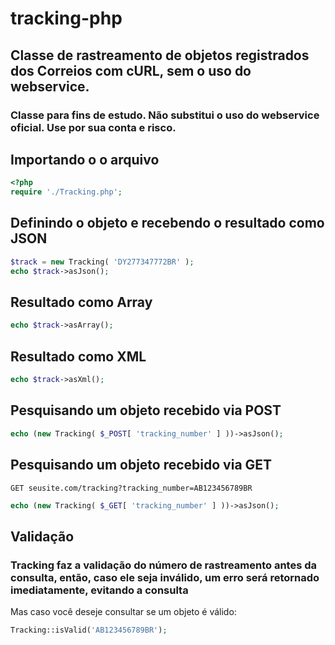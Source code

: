 # tracking-php

## Classe de rastreamento de objetos registrados dos Correios com cURL, sem o uso do webservice.

### Classe para fins de estudo. Não substitui o uso do webservice oficial. Use por sua conta e risco.

## Importando o o arquivo

```php
<?php
require './Tracking.php';
```

## Definindo o objeto e recebendo o resultado como JSON

```php
$track = new Tracking( 'DY277347772BR' );
echo $track->asJson();

```

## Resultado como Array

```php
echo $track->asArray();
```

## Resultado como XML

```php
echo $track->asXml();
```

## Pesquisando um objeto recebido via POST

```php
echo (new Tracking( $_POST[ 'tracking_number' ] ))->asJson();
```

## Pesquisando um objeto recebido via GET

```
GET seusite.com/tracking?tracking_number=AB123456789BR
```

```php
echo (new Tracking( $_GET[ 'tracking_number' ] ))->asJson();
```

## Validação

### Tracking faz a validação do número de rastreamento antes da consulta, então, caso ele seja inválido, um erro será retornado imediatamente, evitando a consulta

Mas caso você deseje consultar se um objeto é válido:

```php
Tracking::isValid('AB123456789BR');
```


